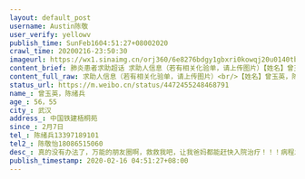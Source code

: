 ```yaml
---
layout: default_post
username: Austin陈敬
user_verify: yellowv
publish_time: SunFeb1604:51:27+08002020
crawl_time: 20200216-23:50:30
imageurl: https://wx1.sinaimg.cn/orj360/6e8276bdgy1gbxri0kowqj20u0140tb0.jpg,https://wx1.sinaimg.cn/orj360/6e8276bdgy1gbxri0x2a3j20u0140abw.jpg
content_brief: 肺炎患者求助超话 求助人信息（若有相关化验单，请上传图片）【姓名】曾玉英，陈绪兵【年龄】56，55【所在城市】武汉【所在小区、社区】中国铁建梧桐苑【患病时间】2月7日【联系方式】陈绪兵13397189101【其他紧急联系人】陈敬怡18086515060【病情描述】真的没有办法了，万能的朋友圈啊， ...全文
content_full_raw: 求助人信息（若有相关化验单，请上传图片）<br/>【姓名】曾玉英，陈绪兵<br/>【年龄】56，55<br/>【所在城市】武汉<br/>【所在小区、社区】中国铁建梧桐苑<br/>【患病时间】2月7日<br/>【联系方式】陈绪兵13397189101<br/>【其他紧急联系人】陈敬怡18086515060<br/>【病情描述】真的没有办法了，万能的朋友圈啊，救救我吧，让我爸妈都能赶快入院治疗！！！病程发展一周有余了，妈妈已经非常严重，没理由密切接触也同样肺部感染被隔离的爸爸却不会发展成同样情况的，说好的影像学就确诊呢，隔离自己靠抵抗力硬扛有什么用啊！！！求让爸妈都能入院接收正规治疗！！！实名求助！！！
status_url: https://m.weibo.cn/status/4472455248468791
name_: 曾玉英，陈绪兵
age_: 56，55
city_: 武汉
address_: 中国铁建梧桐苑
since_: 2月7日
tel_: 陈绪兵13397189101
tel2_: 陈敬怡18086515060
desc_: 真的没有办法了，万能的朋友圈啊，救救我吧，让我爸妈都能赶快入院治疗！！！病程发展一周有余了，妈妈已经非常严重，没理由密切接触也同样肺部感染被隔离的爸爸却不会发展成同样情况的，说好的影像学就确诊呢，隔离自己靠抵抗力硬扛有什么用啊！！！求让爸妈都能入院接收正规治疗！！！实名求助！！！
publish_timestamp: 2020-02-16 04:51:27+08:00
---
```

